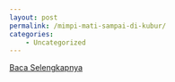 ```yaml
---
layout: post
permalink: /mimpi-mati-sampai-di-kubur/
categories:
    - Uncategorized
---
```


[Baca Selengkapnya](/02)
